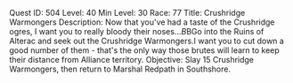 Quest ID: 504
Level: 40
Min Level: 30
Race: 77
Title: Crushridge Warmongers
Description: Now that you've had a taste of the Crushridge ogres, I want you to really bloody their noses...$B$BGo into the Ruins of Alterac and seek out the Crushridge Warmongers.I want you to cut down a good number of them - that's the only way those brutes will learn to keep their distance from Alliance territory.
Objective: Slay 15 Crushridge Warmongers, then return to Marshal Redpath in Southshore.
